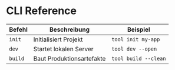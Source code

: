 # CLI Reference

| Befehl | Beschreibung              | Beispiel              |
| ------ | ------------------------- | --------------------- |
| `init` | Initialisiert Projekt     | `tool init my-app`    |
| `dev`  | Startet lokalen Server    | `tool dev --open`     |
| `build`| Baut Produktionsartefakte | `tool build --clean`  |
